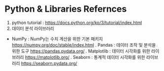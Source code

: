 # Python & Libraries Refernces
1. python tutorial : https://docs.python.org/ko/3/tutorial/index.html
2. 데이터 분석 라이브러리
- NumPy : NumPy는 수치 계산을 위한 기본 패키지 https://numpy.org/doc/stable/index.html
  . Pandas : 데이터 조작 및 분석을 위한 도구     https://pandas.pydata.org/
  . Matplotlib :  데이터 시각화를 위한 라이브러리 https://matplotlib.org/
  . Seaborn : 통계적 데이터 시각화를 위한 라이브러리 https://seaborn.pydata.org/
   
